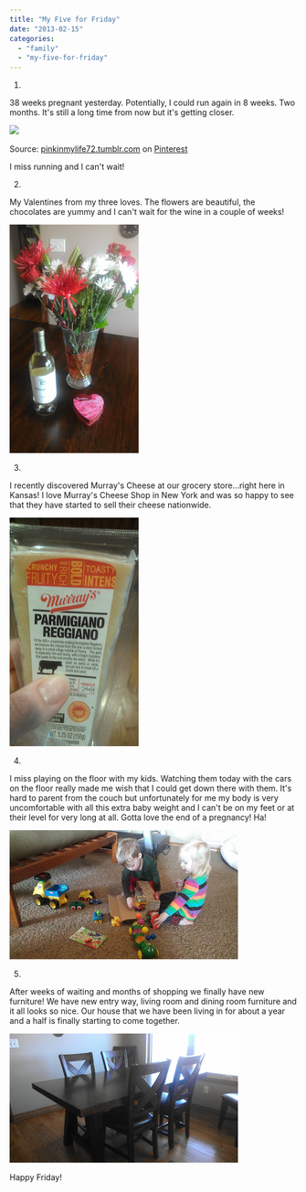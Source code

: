 ```yaml
---
title: "My Five for Friday"
date: "2013-02-15"
categories: 
  - "family"
  - "my-five-for-friday"
---
```


1. 
  
38 weeks pregnant yesterday. Potentially, I could run again in 8 weeks. Two months. It's still a long time from now but it's getting closer.   
  

[![](images/a0bbd80f0af6dc78940cc3daf6d64eb2.jpg)](http://pinterest.com/pin/9851692906270225/)

Source: [pinkinmylife72.tumblr.com](http://pinkinmylife72.tumblr.com/post/24371525175) on [Pinterest](http://pinterest.com/)

  

  
I miss running and I can't wait!  
  
  
2. 
  
My Valentines from my three loves. The flowers are beautiful, the chocolates are yummy and I can't wait for the wine in a couple of weeks!  
  
  

[![](images/IMAG0136.jpg)](http://amotherspace.net/wp-content/uploads/2013/02/IMAG01361.jpg)

  
  
3. 
  
I recently discovered Murray's Cheese at our grocery store...right here in Kansas! I love Murray's Cheese Shop in New York and was so happy to see that they have started to sell their cheese nationwide.   
  
  

[![](images/IMAG0107.jpg)](http://amotherspace.net/wp-content/uploads/2013/02/IMAG01071.jpg)

  
4. 
  
I miss playing on the floor with my kids. Watching them today with the cars on the floor really made me wish that I could get down there with them. It's hard to parent from the couch but unfortunately for me my body is very uncomfortable with all this extra baby weight and I can't be on my feet or at their level for very long at all. Gotta love the end of a pregnancy! Ha!  
  
  

[![](images/IMAG0139.jpg)](http://amotherspace.net/wp-content/uploads/2013/02/IMAG01391.jpg)

  
5. 
  
After weeks of waiting and months of shopping we finally have new furniture! We have new entry way, living room and dining room furniture and it all looks so nice. Our house that we have been living in for about a year and a half is finally starting to come together.  
  

[![](images/IMAG0133.jpg)](http://amotherspace.net/wp-content/uploads/2013/02/IMAG01331.jpg)

  
Happy Friday!

